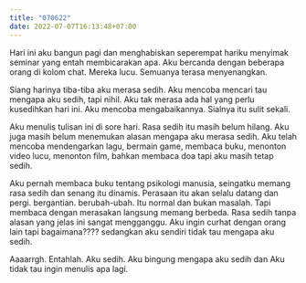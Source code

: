 ```yaml
---
title: "070622"
date: 2022-07-07T16:13:48+07:00
---
```

Hari ini aku bangun pagi dan menghabiskan seperempat hariku menyimak seminar yang entah membicarakan apa. Aku bercanda dengan beberapa orang di kolom chat. Mereka lucu. Semuanya terasa menyenangkan.  

Siang harinya tiba-tiba aku merasa sedih. Aku mencoba mencari tau mengapa aku sedih, tapi nihil. Aku tak merasa ada hal yang perlu kusedihkan hari ini. Aku mencoba mengabaikannya. Sialnya itu sulit sekali.  

Aku menulis tulisan ini di sore hari. Rasa sedih itu masih belum hilang. Aku juga masih belum menemukan alasan mengapa aku merasa sedih. Aku telah mencoba mendengarkan lagu, bermain game, membaca buku, menonton video lucu, menonton film, bahkan membaca doa tapi aku masih tetap sedih.  

Aku pernah membaca buku tentang psikologi manusia, seingatku memang rasa sedih dan senang itu dinamis. Perasaan itu akan selalu datang dan pergi. bergantian. berubah-ubah. Itu normal dan bukan masalah. Tapi membaca dengan merasakan langsung memang berbeda. Rasa sedih tanpa alasan yang jelas ini sangat mengganggu. Aku ingin curhat dengan orang lain tapi bagaimana???? sedangkan aku sendiri tidak tau mengapa aku sedih.  

Aaaarrgh. Entahlah. Aku sedih. Aku bingung mengapa aku sedih dan Aku tidak tau ingin menulis apa lagi.